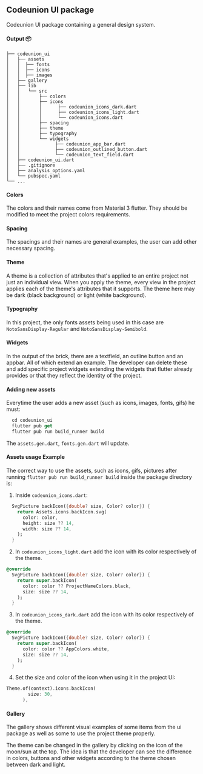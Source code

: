 ## Codeunion UI package

Codeunion UI package containing a general design system.

#### Output 📦

```
├── codeunion_ui
│   ├── assets
│   │  ├── fonts
│   │  ├── icons
│   │  ├── images
│   ├── gallery
│   ├── lib
│   │   └── src
│   │       ├── colors
│   │       ├── icons
│   │       │      ├── codeunion_icons_dark.dart
│   │       │      ├── codeunion_icons_light.dart
│   │       │      └── codeunion_icons.dart 
│   │       ├── spacing
│   │       ├── theme
│   │       ├── typography
│   │       └── widgets
│   │             ├── codeunion_app_bar.dart
│   │             ├── codeunion_outlined_button.dart
│   │             └── codeunion_text_field.dart 
│   ├── codeunion_ui.dart
│   ├── .gitignore
│   ├── analysis_options.yaml
│   └── pubspec.yaml
└── ...
```

#### Colors 

The colors and their names come from Material 3 flutter. They should be modified to meet the project colors requirements.

#### Spacing 

The spacings and their names are general examples, the user can add other necessary spacing.

#### Theme

A theme is a collection of attributes that's applied to an entire project not just an individual view. When you apply the theme, every view in the project applies each of the theme's attributes that it supports. The theme here may be dark (black background) or light (white background). 

#### Typography

In this project, the only fonts assets being used in this case are `NotoSansDisplay-Regular` and `NotoSansDisplay-Semibold`. 

#### Widgets

In the output of the brick, there are a textfield, an outline button and an appbar. All of which extend an example. The developer can delete these and add specific project widgets extending the widgets that flutter already provides or that they reflect the identity of the project.

#### Adding new assets

Everytime the user adds a new asset (such as icons, images, fonts, gifs) he must:

```dart
  cd codeunion_ui
  flutter pub get
  flutter pub run build_runner build 
``` 

The `assets.gen.dart`, `fonts.gen.dart` will update.  

#### Assets usage Example

The correct way to use the assets, such as icons, gifs, pictures after running `flutter pub run build_runner build` inside the package directory is:

1) Inside `codeunion_icons.dart`:


```dart
  SvgPicture backIcon({double? size, Color? color}) {
    return Assets.icons.backIcon.svg(
      color: color,
      height: size ?? 14,
      width: size ?? 14,
    );
  }
```
2) In `codeunion_icons_light.dart` add the icon with its color respectively of the theme. 


```dart
@override
  SvgPicture backIcon({double? size, Color? color}) {
    return super.backIcon(
      color: color ?? ProjectNameColors.black,
      size: size ?? 14,
    );
  }
```

3) In `codeunion_icons_dark.dart` add the icon with its color respectively of the theme. 


```dart
@override
  SvgPicture backIcon({double? size, Color? color}) {
    return super.backIcon(
      color: color ?? AppColors.white,
      size: size ?? 14,
    );
  }
```

4) Set the size and color of the icon when using it in the project UI:

```dart
Theme.of(context).icons.backIcon(
        size: 30,
      ),
```

#### Gallery

The gallery shows different visual examples of some items from the ui package as well as some to use the project theme properly.

The theme can be changed in the gallery by clicking on the icon of the moon/sun at the top. The idea is that the developer can see the difference in colors, buttons and other widgets according to the theme chosen between dark and light.